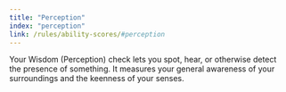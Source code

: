 ```yaml
---
title: "Perception"
index: "perception"
link: /rules/ability-scores/#perception
---
```

Your Wisdom (Perception) check lets you spot, hear, or otherwise detect the presence of something. It measures your general awareness of your surroundings and the keenness of your senses.
